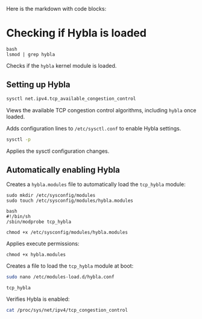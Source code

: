 Here is the markdown with code blocks:

# Checking if Hybla is loaded

```
bash
lsmod | grep hybla
```
Checks if the `hybla` kernel module is loaded.  

## Setting up Hybla

```bash
sysctl net.ipv4.tcp_available_congestion_control
```
Views the available TCP congestion control algorithms, including `hybla` once loaded.

Adds configuration lines to `/etc/sysctl.conf` to enable Hybla settings.

```bash
sysctl -p
```
Applies the sysctl configuration changes.

## Automatically enabling Hybla

Creates a `hybla.modules` file to automatically load the `tcp_hybla` module:

```
sudo mkdir /etc/sysconfig/modules
sudo touch /etc/sysconfig/modules/hybla.modules
```

```
bash
#!/bin/sh
/sbin/modprobe tcp_hybla 
```  

```
chmod +x /etc/sysconfig/modules/hybla.modules
```


Applies execute permissions:

`chmod +x hybla.modules`

Creates a file to load the `tcp_hybla` module at boot:

```bash
sudo nano /etc/modules-load.d/hybla.conf
```

```
tcp_hybla
```

Verifies Hybla is enabled:

```bash
cat /proc/sys/net/ipv4/tcp_congestion_control
```
